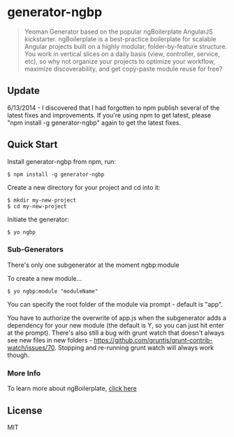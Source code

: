 # generator-ngbp

> Yeoman Generator based on the popular ngBoilerplate AngularJS kickstarter.  ngBoilerplate is a best-practice boilerplate for scalable Angular projects built on a highly modular, folder-by-feature structure.  You work in vertical slices on a daily basis (view, controller, service, etc), so why not organize your projects to optimize your workflow, maximize discoverability, and get copy-paste module reuse for free?

## Update

6/13/2014 - I discovered that I had forgotten to npm publish several of the latest fixes and improvements.  If you're using npm to get latest, please "npm install -g generator-ngbp" again to get the latest fixes.

## Quick Start

Install generator-ngbp from npm, run:

```
$ npm install -g generator-ngbp
```

Create a new directory for your project and cd into it:

```
$ mkdir my-new-project
$ cd my-new-project
```

Initiate the generator:

```
$ yo ngbp
```

### Sub-Generators

There's only one subgenerator at the moment
    ngbp:module

To create a new module...

```
$ yo ngbp:module "moduleName"
```

You can specify the root folder of the module via prompt - default is "app".

You have to authorize the overwrite of app.js when the subgenerator adds a dependency for your new module (the default is Y, so you can just hit enter at the prompt).
There's also still a bug with grunt watch that doesn't always see new files in new folders - https://github.com/gruntjs/grunt-contrib-watch/issues/70. Stopping and
re-running grunt watch will always work though.

### More Info

To learn more about ngBoilerplate, [click here](https://github.com/ngbp/ngbp)



## License

MIT
